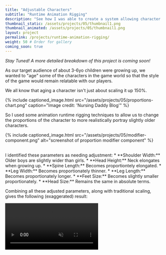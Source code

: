 ```yaml
---
title: "Adjustable Characters"
subtitle: "Runtime Animation Rigging"
description: "See how I was able to create a system allowing character proportions to change at runtime."
thumbnail_static: /assets/projects/05/thumbnail1.png
thumbnail_animated: /assets/projects/05/thumbnail1.png
layout: project
permalink: /projects/runtime-animation-rigging/
weight: 50 # Order for gallery
coming_soon: true
---
```


*Stay Tuned! A more detailed breakdown of this project is coming soon!*

As our target audience of about 3-6yo children were growing up, we wanted to "age" some of the characters in the game world so that the style of the game would remain relatable with our players.

We all know that aging a character isn't just about scaling it up 150%.

{% include captioned_image.html src="/assets/projects/05/proportions-chart.png" caption="Image credit: 'Nursing Daddy Blog'" %}

So I used some animation runtime rigging techniques to allow us to change the proportions of the character to more realistically portray slightly older characters.

{% include captioned_image.html src="/assets/projects/05/modifier-component.png" alt="screenshot of proportion modifier component" %}

<br>
I identified these parameters as needing adjustment:
* **Shoulder Width:** Older boys are slightly wider than girls.
* **Head Height:** Neck elongates when growing up.
* **Spine Length:** Becomes proportiontely elongated.
* **Leg Width:** Becomes proportionately thinner.
* **Leg Length:** Becomes proportionately longer.
* **Feet Size:** Becomes slightly smaller proportionately.
* **Head Size:** Remains the same in absolute terms.

Combining all these adjusted parameters, along with traditional scaling, gives the following (exaggerated) result:

<div class="video-wrapper">
  <video autoplay loop muted playsinline>
    <source src="/assets/projects/05/aging-demo.mp4" type="video/mp4">
  </video>
</div>

